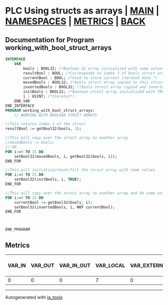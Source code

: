 # PLC Using structs as arrays | [MAIN] | [NAMESPACES] | [METRICS] | [BACK]  

## Documentation for Program working_with_bool_struct_arrays  

```pascal
INTERFACE
    VAR
        bools : BOOL32; (*Boolean 32 array initialized with some values*)
        resultBool : BOOL; (*Corresponds to index 1 of bools struct array*)
        currentBool : BOOL; (*Used to store current iterated data *)
        movedBools : BOOL32; (*bools struct array copied to this struct array*)
        invertedBools : BOOL32; (*bools struct array copied and inverted to this struct array*)
        initBools : BOOL32; (*Boolean struct array initialized with TRUE values*)
        i : USINT; (*Iterator*)
    END_VAR
END_INTERFACE
PROGRAM working_with_bool_struct_arrays:
    // WORKING WITH BOOLEAN STRUCT ARRAYS

//This returns index 1 of the struct
resultBool := getBool32(bools, 1);

//This will copy over the struct array to another array
//movedBools := bools;
// OR
FOR i:=0 TO 31 DO
	setBool32(movedBools, i, getBool32(bools, i));
END_FOR

//This will initialize/reset/fill the struct array with some values
FOR i:=0 TO 31 DO
	setBool32(initBools, i, TRUE);
END_FOR

//This will copy over the struct array to another array and do some extra logic
FOR i:=0 TO 31 DO
	currentBool := getBool32(bools, i);
	setBool32(invertedBools, i, NOT currentBool);
END_FOR



END_PROGRAM
```

## Metrics  

| VAR_IN | VAR_OUT | VAR_IN_OUT | VAR_LOCAL | VAR_EXTERNAL | VAR_GLOBAL | VAR_ACCESS | VAR_TEMP | Actions | Lines of code | Maintainable size |
| ------ | ------- | ---------- | --------- | ------------ | ---------- | ---------- | -------- | ------- | ------------- | ----------------- |
| 0 | 0 | 0 | 7 | 0 | 0 | 0 | 0 | 0 | 24 | 31 |  

---
Autogenerated with [ia_tools](https://github.com/tkucic/ia_tools)  

[MAIN]: ../../../../index_st.md
[NAMESPACES]: ../../nsList_st.md
[METRICS]: ../../../metrics_st.md
[BACK]: ../nsMain_st.md

